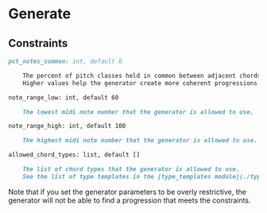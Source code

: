 # Generate

## Constraints

```markdown
pct_notes_common: int, default 0

    The percent of pitch classes held in common between adjacent chords.
    Higher values help the generator create more coherent progressions.

note_range_low: int, default 60

    The lowest midi note number that the generator is allowed to use.

note_range_high: int, default 108

    The highest midi note number that the generator is allowed to use.

allowed_chord_types: list, default []

    The list of chord types that the generator is allowed to use.
    See the list of type templates in the [type_templates module](./type_templates.py].
```

Note that if you set the generator parameters to be overly restrictive, the generator will not be able to find a
progression that meets the constraints. 
